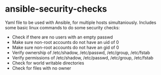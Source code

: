 # ansible-security-checks

Yaml file to be used with Ansible, for multiple hosts simultaniously. 
Includes some basic linux commands to do some security checks:

- Check if there are no users with an empty passwd
- Make sure non-root accounts do not have an uid of 0
- Make sure non-root accounts do not have an gid of 0
- Verify ownership of /etc/shadow, /etc/passwd, /etc/group, /etc/fstab
- Verify permissions of /etc/shadow, /etc/passwd, /etc/group, /etc/fstab
- Check for world writable directories
- Check for files with no owner
